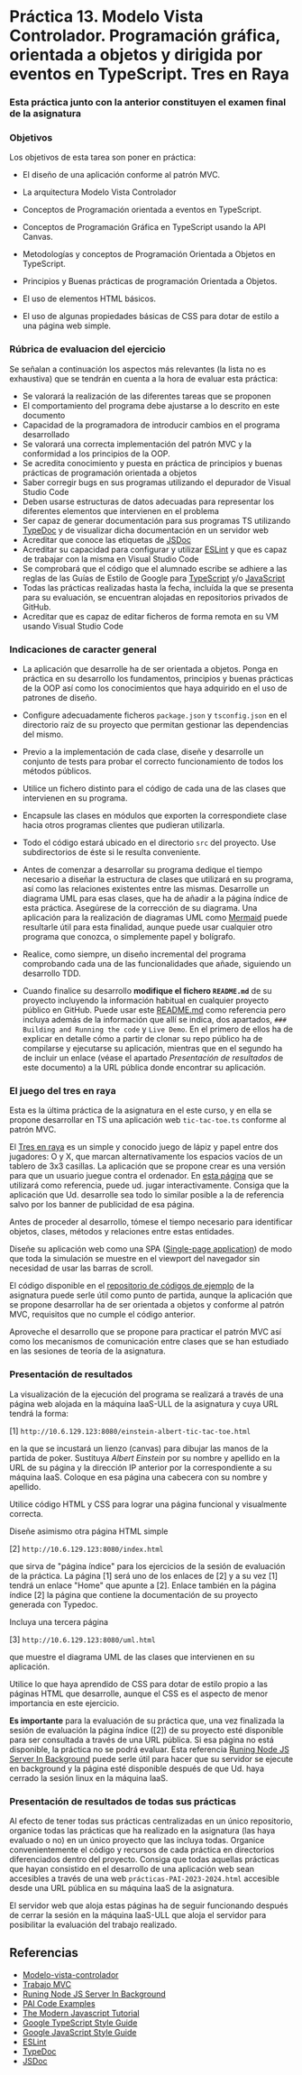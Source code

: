 # Práctica 13. Modelo Vista Controlador. Programación gráfica, orientada a objetos y dirigida por eventos en TypeScript. Tres en Raya
### Esta práctica junto con la anterior constituyen el examen final de la asignatura

### Objetivos
Los objetivos de esta tarea son poner en práctica:
* El diseño de una aplicación conforme al patrón MVC.

* La arquitectura Modelo Vista Controlador
* Conceptos de Programación orientada a eventos en TypeScript.
* Conceptos de Programación Gráfica en TypeScript usando la API Canvas.
* Metodologías y conceptos de Programación Orientada a Objetos en TypeScript.
* Principios y Buenas prácticas de programación Orientada a Objetos.
* El uso de elementos HTML básicos.
* El uso de algunas propiedades básicas de CSS para dotar de estilo a una página web simple.

### Rúbrica de evaluacion del ejercicio
Se señalan a continuación los aspectos más relevantes (la lista no es exhaustiva)
que se tendrán en cuenta a la hora de evaluar esta práctica:
* Se valorará la realización de las diferentes tareas que se proponen
* El comportamiento del programa debe ajustarse a lo descrito en este documento
* Capacidad de la programadora de introducir cambios en el programa desarrollado
* Se valorará una correcta implementación del patrón MVC y la conformidad a los principios de la OOP.
* Se acredita conocimiento y puesta en práctica de principios y buenas prácticas de programación orientada a objetos
* Saber corregir bugs en sus programas utilizando el depurador de Visual Studio Code
* Deben usarse estructuras de datos adecuadas para representar los diferentes elementos que intervienen en el problema
* Ser capaz de generar documentación para sus programas TS utilizando
  [TypeDoc](https://typedoc.org/)
  y de visualizar dicha documentación en un servidor web
* Acreditar que conoce las etiquetas de 
  [JSDoc](https://jsdoc.app/)
* Acreditar su capacidad para configurar y utilizar 
  [ESLint](https://eslint.org/)
y que es capaz de trabajar con la misma en Visual Studio Code
* Se comprobará que el código que el alumnado escribe se adhiere a las reglas de las Guías de Estilo de Google para 
[TypeScript](https://google.github.io/styleguide/tsguide.html)
y/o
[JavaScript](https://google.github.io/styleguide/jsguide.html)
* Todas las prácticas realizadas hasta la fecha, incluída la que se presenta para su evaluación, se encuentran alojadas en repositorios privados de GitHub.
* Acreditar que es capaz de editar ficheros de forma remota en su VM usando Visual Studio Code

### Indicaciones de caracter general
* La aplicación que desarrolle ha de ser orientada a objetos.
Ponga en práctica en su desarrollo los fundamentos, principios y buenas prácticas de la OOP así como los
conocimientos que haya adquirido en el uso de patrones de diseño.

* Configure adecuadamente ficheros `package.json` y `tsconfig.json` en el directorio raíz de su proyecto que
permitan gestionar las dependencias del mismo.

* Previo a la implementación de cada clase, diseñe y desarrolle un conjunto de tests para probar el correcto
funcionamiento de todos los métodos públicos.

* Utilice un fichero distinto para el código de cada una de las clases que intervienen en su programa.

* Encapsule las clases en módulos que exporten la correspondiete clase hacia otros programas clientes que pudieran utilizarla.

* Todo el código estará ubicado en el directorio `src` del proyecto. Use subdirectorios de éste si le resulta conveniente.

* Antes de comenzar a desarrollar su programa dedique el tiempo necesario a diseñar la estructura de clases que
utilizará en su programa, así como las relaciones existentes entre las mismas.
Desarrolle un diagrama UML para esas clases, que ha de añadir a la página índice de esta práctica.
Asegúrese de la corrección de su diagrama.
Una aplicación para la realización de diagramas UML como
[Mermaid](https://mermaid.live/edit#pako:eNptkU1PwzAMhv9KlBOI9Q9UuyC2SRx22m2KhNzEdFbzAfnQBKP_nbSlYXT4ZD-OX72xL1w6hbzmUkMIG4LWgxGW5Xi0ZECz9VdVsU2S3S3dUTjd0iM2Hv7gmj2QjQxaXOJD9GRb1qJV6K-bw0jYg8np3f2iYSDiDEfbo73LBFgRbRC6J6edL41wJjMP5vI9gezmur_WGz5W9KrBe6BPfLY7xFiwBLuF-O_8uIJfQ41zmlF4OZNWBfpkF7Nz8BU36A2QyncZVQSPJzQoeJ1Tha-QdBRc2D4_TW8q72OrKDrP6-gTrjik6A4fVs719ObnuhPsvwES3pny)
puede resultarle útil para esta finalidad, aunque puede usar cualquier otro programa que conozca, 
o simplemente papel y bolígrafo.

* Realice, como siempre, un diseño incremental del programa comprobando cada una de las funcionalidades que añade, siguiendo un
desarrollo TDD.

* Cuando finalice su desarrollo **modifique el fichero `README.md`** de su proyecto incluyendo la información
habitual en cualquier proyecto público en GitHub.
Puede usar este
[README.md](https://github.com/taniarascia/mvc?tab=readme-ov-file)
como referencia pero incluya además de la información que allí se indica, dos apartados,
`### Building and Running the code` y `Live Demo`.
En el primero de ellos ha de explicar en detalle cómo a partir de clonar su repo público ha de compilarse y
ejecutarse su aplicación, mientras que en el segundo ha de incluir un enlace (véase el apartado *Presentación
de resultados* de este documento) a la URL pública donde encontrar su aplicación.

### El juego del tres en raya
Esta es la última práctica de la asignatura en el este curso, y en ella 
se propone desarrollar en TS una aplicación web `tic-tac-toe.ts` conforme al patrón MVC.

El
[Tres en raya](https://en.wikipedia.org/wiki/Tic-tac-toe)
es un simple y conocido juego de lápiz y papel entre dos jugadores: O y X, que marcan alternativamente los espacios vacíos de un tablero de 3x3 casillas.
La aplicación que se propone crear es una versión para que un usuario juegue contra el ordenador.
En 
[esta página](https://playtictactoe.org/)
que se utilizará como referencia, puede ud. jugar interactivamente.
Consiga que la aplicación que Ud. desarrolle sea todo lo similar posible a la de referencia salvo por los
banner de publicidad de esa página.

Antes de proceder al desarrollo, tómese el tiempo necesario para identificar objetos, clases, métodos y
relaciones entre estas entidades.

Diseñe su aplicación web como una SPA
([Single-page application](https://en.wikipedia.org/wiki/Single-page_application))
de modo que toda la simulación se muestre en el viewport del navegador sin necesidad de usar las barras de scroll.

El código disponible en el 
[repositorio de códigos de ejemplo]()
de la asignatura puede serle útil como punto de partida, aunque la aplicación que se propone desarrollar ha de
ser orientada a objetos y conforme al patrón MVC, requisitos que no cumple el código anterior.

Aproveche el desarrollo que se propone para practicar el patrón MVC así como los mecanismos de comunicación
entre clases que se han estudiado en las sesiones de teoría de la asignatura.

### Presentación de resultados
La visualización de la ejecución del programa se realizará a través de una página web alojada
en la máquina IaaS-ULL de la asignatura y cuya URL tendrá la forma:

[1] `http://10.6.129.123:8080/einstein-albert-tic-tac-toe.html`

en la que se incustará un lienzo (canvas) para dibujar las manos de la partida de poker.
Sustituya *Albert Einstein* por su nombre y apellido en la URL de su página
y la dirección IP anterior por la correspondiente a su máquina IaaS.
Coloque en esa página una cabecera con su nombre y apellido.

Utilice código HTML y CSS para lograr una página funcional y visualmente correcta.

Diseñe asimismo otra página HTML simple 

[2] `http://10.6.129.123:8080/index.html`

que sirva de "página índice" para los ejercicios de la sesión de evaluación de la práctica.
La página [1] será uno de los enlaces de [2] y a su vez [1] tendrá un enlace "Home" que apunte a [2].
Enlace también en la página índice [2] la página que contiene la documentación de su proyecto generada con
Typedoc.

Incluya una tercera página

[3] `http://10.6.129.123:8080/uml.html`

que muestre el diagrama UML de las clases que intervienen en su aplicación.

Utilice lo que haya aprendido de CSS para dotar de estilo propio a las páginas HTML que
desarrolle, aunque el CSS es el aspecto de menor importancia en este ejercicio.

**Es importante** para la evaluación de su práctica que, una vez finalizada la sesión de evaluación la página
índice ([2]) de su proyecto esté disponible para ser consultada a través de una URL pública.
Si esa página no está disponible, la práctica no se podrá evaluar.
Esta referencia
[Runing Node JS Server In Background](https://iulianpopa.ro/nodejs/2021/06/04/running-node-js-server-in-background/)
puede serle útil para hacer que su servidor se ejecute en background y la página esté disponible después de
que Ud. haya cerrado la sesión linux en la máquina IaaS.



### Presentación de resultados de todas sus prácticas
Al efecto de tener todas sus prácticas centralizadas en un único repositorio, organice todas las prácticas que
ha realizado en la asignatura (las haya evaluado o no) en un único proyecto que las incluya todas.
Organice convenientemente el código y recursos de cada práctica en directorios diferenciados dentro del
proyecto.
Consiga que todas aquellas prácticas que hayan consistido en el desarrollo de una aplicación web sean
accesibles a través de una web `prácticas-PAI-2023-2024.html` accesible desde una URL pública en su máquina IaaS de la
asignatura.

El servidor web que aloja estas páginas ha de seguir funcionando después de cerrar la sesión en la máquina
IaaS-ULL que aloja el servidor para posibilitar la evaluación del trabajo realizado.



## Referencias
* [Modelo-vista-controlador](https://en.wikipedia.org/wiki/Model%E2%80%93view%E2%80%93controller)
* [Trabajo MVC](https://github.com/ULL-ESIT-PAI-2023-2024/2023-2024-pai-mvc-pablo-medina-moreno/tree/master/src/todo-example)
* [Runing Node JS Server In Background](https://iulianpopa.ro/nodejs/2021/06/04/running-node-js-server-in-background/)
* [PAI Code Examples](https://github.com/ULL-ESIT-PAI-2023-2024/PAI-class-code-examples)
* [The Modern Javascript Tutorial](https://javascript.info)
* [Google TypeScript Style Guide](https://google.github.io/styleguide/tsguide.html)
* [Google JavaScript Style Guide](https://google.github.io/styleguide/jsguide.html)
* [ESLint](https://eslint.org/)
* [TypeDoc](https://typedoc.org/)
* [JSDoc](https://jsdoc.app/)

